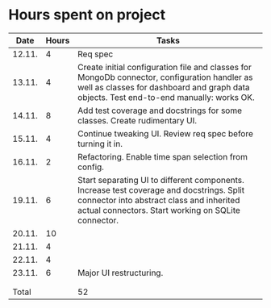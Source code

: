 # Hours spent on project

|Date|Hours|Tasks|
|---|---|---|
|12.11.|4|Req spec|
|13.11.|4|Create initial configuration file and classes for MongoDb connector, configuration handler as well as classes for dashboard and graph data objects. Test end-to-end manually: works OK.|
|14.11.|8|Add test coverage and docstrings for some classes. Create rudimentary UI.|
|15.11.|4|Continue tweaking UI. Review req spec before turning it in.|
|16.11.|2|Refactoring. Enable time span selection from config.|
|19.11.|6|Start separating UI to different components. Increase test coverage and docstrings. Split connector into abstract class and inherited actual connectors. Start working on SQLite connector.|
|20.11.|10| |
|21.11.|4| |
|22.11.|4| |
|23.11.|6|Major UI restructuring.|
||| |
||| |
|Total||52|
